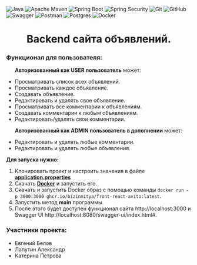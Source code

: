 ![Java](https://img.shields.io/badge/java-%23ED8B00.svg?style=for-the-badge&logo=java&logoColor=white)
![Apache Maven](https://img.shields.io/badge/Apache%20Maven-C71A36?style=for-the-badge&logo=Apache%20Maven&logoColor=white)
![Spring Boot](https://img.shields.io/badge/Spring%20Boot-6DB33F.svg?style=for-the-badge&logo=Spring-Boot&logoColor=white)
![Spring Security](https://img.shields.io/badge/Spring%20Security-6DB33F.svg?style=for-the-badge&logo=Spring-Security&logoColor=white)
![Git](https://img.shields.io/badge/git%20-%23F05033.svg?&style=for-the-badge&logo=git&logoColor=white)
![GitHub](https://img.shields.io/badge/github-%23121011.svg?style=for-the-badge&logo=github&logoColor=white)
![Swagger](https://img.shields.io/badge/-Swagger-%23Clojure?style=for-the-badge&logo=swagger&logoColor=white)
![Postman](https://img.shields.io/badge/Postman-FF6C37?style=for-the-badge&logo=postman&logoColor=white)
![Postgres](https://img.shields.io/badge/postgres-%23316192.svg?style=for-the-badge&logo=postgresql&logoColor=white)
![Docker](https://img.shields.io/badge/docker-%230db7ed.svg?style=for-the-badge&logo=docker&logoColor=white)
<h1 align="center">Backend сайта объявлений.</h1>

<h3>Функционал для пользователя:</h3>
<ul>

**Авторизованный как USER пользователь** может:
<li>Просматривать список всех объявлений.</li>
<li>Просматривать каждое объявление.</li>
<li>Создавать объявление.</li>
<li>Редактировать и удалять свое объявление.</li>
<li>Просматривать все комментарии к объявлениям.</li>
<li>Создавать комментарии к любым объявлениям.</li>
<li>Редактировать/удалять свои комментарии.</li>

**Авторизованный как ADMIN пользователь в дополнении** может:
<li>Редактировать и удалять любые комментарии.</li>
<li>Редактировать и удалять любые объявления.</li>

</ul>

**Для запуска нужно:**
1. Клонировать проект и настроить значения в файле **[application.properties](src/main/resources/application.properties)**</li>
2. Скачать **[Docker](https://www.docker.com)** и запустить его.
3. Скачать и запустить Docker образ с помощью команды ```docker run -p 3000:3000 ghcr.io/bizinmitya/front-react-avito:latest```.
4. Запустить метод **main** программы.
5. После этого будет доступен функционал сайта  http://localhost:3000 и Swagger UI   http://localhost:8080/swagger-ui/index.html#.

<h3>Участники проекта:</h3>
<ul>
<li> Евгений Белов</li>
<li> Лапутин Александр</li>
<li> Катерина Петрова </li>


</ul>